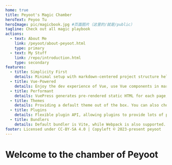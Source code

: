```yaml
---
home: true
title: Peyoot's Magic Chamber
heroText: Peyoo Tu
heroImage: pic/magicbook.jpg #页面图片（这里的/就是/public）
tagline: Check out all magic playbook
actions:
  - text: About Me
    link: /peyoot/about-peyoot.html
    type: primary
  - text: My Stuff
    link: /repo/introduction.html
    type: secondary
features:
  - title: Simplicity First
    details: Minimal setup with markdown-centered project structure helps you focus on writing.
  - title: Vue-Powered
    details: Enjoy the dev experience of Vue, use Vue components in markdown, and develop custom themes with Vue.
  - title: Performant
    details: VuePress generates pre-rendered static HTML for each page, and runs as an SPA once a page is loaded.
  - title: Themes
    details: Providing a default theme out of the box. You can also choose a community theme or create your own one.
  - title: Plugins
    details: Flexible plugin API, allowing plugins to provide lots of plug-and-play features for your site.
  - title: Bundlers
    details: Default bundler is Vite, while Webpack is also supported. Choose the one you like!
footer: Licensed under CC-BY-SA 4.0 | Copyleft © 2023-present peyoot
---
```

# Welcome to the chamber of Peyoot
